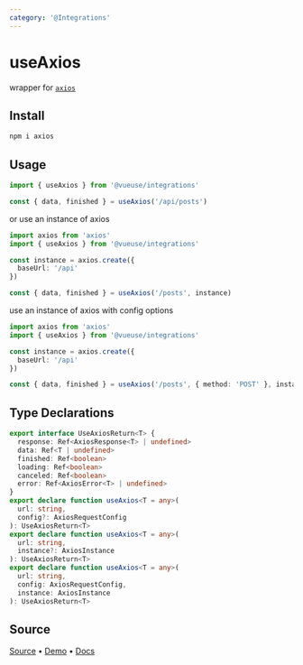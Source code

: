 ```yaml
---
category: '@Integrations'
---
```


# useAxios

wrapper for [`axios`](https://github.com/axios/axios)

## Install 

```bash
npm i axios
```

## Usage

```ts
import { useAxios } from '@vueuse/integrations'

const { data, finished } = useAxios('/api/posts')
```

or use an instance of axios

```ts
import axios from 'axios'
import { useAxios } from '@vueuse/integrations'

const instance = axios.create({
  baseUrl: '/api'
})

const { data, finished } = useAxios('/posts', instance)
```

use an instance of axios with config options

```ts
import axios from 'axios'
import { useAxios } from '@vueuse/integrations'

const instance = axios.create({
  baseUrl: '/api'
})

const { data, finished } = useAxios('/posts', { method: 'POST' }, instance)
```

<!--FOOTER_STARTS-->
## Type Declarations

```typescript
export interface UseAxiosReturn<T> {
  response: Ref<AxiosResponse<T> | undefined>
  data: Ref<T | undefined>
  finished: Ref<boolean>
  loading: Ref<boolean>
  canceled: Ref<boolean>
  error: Ref<AxiosError<T> | undefined>
}
export declare function useAxios<T = any>(
  url: string,
  config?: AxiosRequestConfig
): UseAxiosReturn<T>
export declare function useAxios<T = any>(
  url: string,
  instance?: AxiosInstance
): UseAxiosReturn<T>
export declare function useAxios<T = any>(
  url: string,
  config: AxiosRequestConfig,
  instance: AxiosInstance
): UseAxiosReturn<T>
```

## Source

[Source](https://github.com/vueuse/vueuse/blob/main/packages/integrations/useAxios/index.ts) • [Demo](https://github.com/vueuse/vueuse/blob/main/packages/integrations/useAxios/demo.vue) • [Docs](https://github.com/vueuse/vueuse/blob/main/packages/integrations/useAxios/index.md)


<!--FOOTER_ENDS-->
